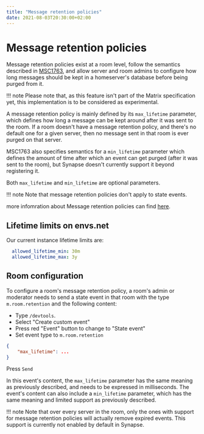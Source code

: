 ```yaml
---
title: "Message retention policies"
date: 2021-08-03T20:30:00+02:00
---
```


# Message retention policies

Message retention policies exist at a room level, follow the semantics described in [MSC1763](https://github.com/matrix-org/matrix-doc/blob/matthew/msc1763/proposals/1763-configurable-retention-periods.md), and allow server and room admins to configure how long messages should be kept in a homeserver's database before being purged from it.

!!! note
	Please note that, as this feature isn't part of the Matrix specification yet, this implementation is to be considered as experimental.

A message retention policy is mainly defined by its `max_lifetime` parameter, which defines how long a message can be kept around after it was sent to the room. If a room doesn't have a message retention policy, and there's no default one for a given server, then no message sent in that room is ever purged on that server.

MSC1763 also specifies semantics for a `min_lifetime` parameter which defines the amount of time after which an event can get purged (after it was sent to the room), but Synapse doesn't currently support it beyond registering it.

Both `max_lifetime` and `min_lifetime` are optional parameters.

!!! note
	Note that message retention policies don't apply to state events.

more infomration about Message retention policies can find [here](https://github.com/matrix-org/synapse/blob/master/docs/message_retention_policies.md).

## Lifetime limits on envs.net

Our current instance lifetime limits are:

```yaml
  allowed_lifetime_min: 30m
  allowed_lifetime_max: 3y
```

## Room configuration

To configure a room's message retention policy, a room's admin or
moderator needs to send a state event in that room with the type
`m.room.retention` and the following content:

* Type `/devtools`.
* Select "Create custom event"
* Press red "Event" button to change to "State event"
* Set event type to `m.room.retention`

```json
{
    "max_lifetime": ...
}
```

Press `Send`

In this event's content, the `max_lifetime` parameter has the same
meaning as previously described, and needs to be expressed in
milliseconds. The event's content can also include a `min_lifetime`
parameter, which has the same meaning and limited support as previously
described.

!!! note
	Note that over every server in the room, only the ones with support for
	message retention policies will actually remove expired events. This
	support is currently not enabled by default in Synapse.

